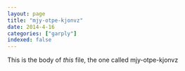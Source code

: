 ```yaml
---
layout: page
title: "mjy-otpe-kjonvz"
date: 2014-4-16
categories: ["garply"]
indexed: false
---
```

This is the body of _this_ file, the one called mjy-otpe-kjonvz
